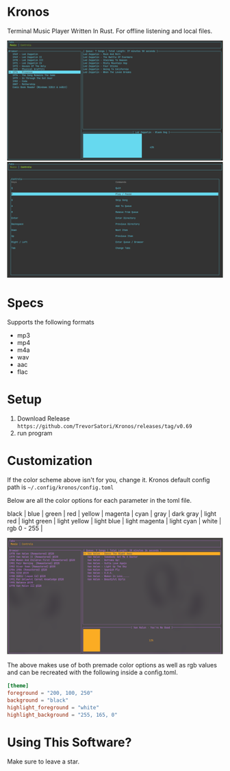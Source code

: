 # Kronos
Terminal Music Player Written In Rust. For offline listening and local files.

![Music](assets/music_tab.png?raw=true)
![Controls](assets/controls_tab.png?raw=true)


# Specs 

Supports the following formats

+ mp3
+ mp4
+ m4a 
+ wav
+ aac
+ flac

# Setup

1. Download Release 
``
    https://github.com/TrevorSatori/Kronos/releases/tag/v0.69
``
2. run program

# Customization

If the color scheme above isn't for you, change it. Kronos default config path is
``
    ~/.config/kronos/config.toml
``

Below are all the color options for each parameter in the toml file. 

black | blue | green | red |
yellow | magenta | cyan | gray |
dark gray | light red | light green | light yellow | light blue | 
light magenta | light cyan | white | 
rgb 0 - 255 |


![Customized](assets/customized.png?raw=true)

The above makes use of both premade color options as well as rgb values and can be recreated with the following inside a config.toml.

```toml
[theme]
foreground = "200, 100, 250"
background = "black"
highlight_foreground = "white"
highlight_background = "255, 165, 0" 
```
                        
# Using This Software?
Make sure to leave a star.




